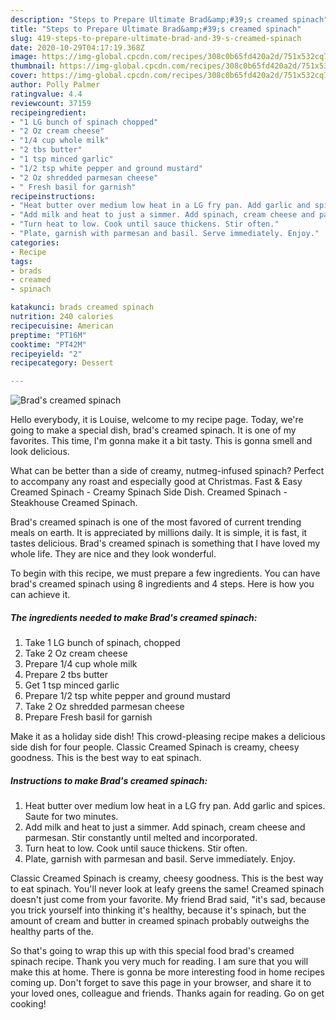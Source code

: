 ```yaml
---
description: "Steps to Prepare Ultimate Brad&amp;#39;s creamed spinach"
title: "Steps to Prepare Ultimate Brad&amp;#39;s creamed spinach"
slug: 419-steps-to-prepare-ultimate-brad-and-39-s-creamed-spinach
date: 2020-10-29T04:17:19.368Z
image: https://img-global.cpcdn.com/recipes/308c0b65fd420a2d/751x532cq70/brads-creamed-spinach-recipe-main-photo.jpg
thumbnail: https://img-global.cpcdn.com/recipes/308c0b65fd420a2d/751x532cq70/brads-creamed-spinach-recipe-main-photo.jpg
cover: https://img-global.cpcdn.com/recipes/308c0b65fd420a2d/751x532cq70/brads-creamed-spinach-recipe-main-photo.jpg
author: Polly Palmer
ratingvalue: 4.4
reviewcount: 37159
recipeingredient:
- "1 LG bunch of spinach chopped"
- "2 Oz cream cheese"
- "1/4 cup whole milk"
- "2 tbs butter"
- "1 tsp minced garlic"
- "1/2 tsp white pepper and ground mustard"
- "2 Oz shredded parmesan cheese"
- " Fresh basil for garnish"
recipeinstructions:
- "Heat butter over medium low heat in a LG fry pan. Add garlic and spices. Saute for two minutes."
- "Add milk and heat to just a simmer. Add spinach, cream cheese and parmesan. Stir constantly until melted and incorporated."
- "Turn heat to low. Cook until sauce thickens. Stir often."
- "Plate, garnish with parmesan and basil. Serve immediately. Enjoy."
categories:
- Recipe
tags:
- brads
- creamed
- spinach

katakunci: brads creamed spinach 
nutrition: 240 calories
recipecuisine: American
preptime: "PT16M"
cooktime: "PT42M"
recipeyield: "2"
recipecategory: Dessert

---
```



![Brad&#39;s creamed spinach](https://img-global.cpcdn.com/recipes/308c0b65fd420a2d/751x532cq70/brads-creamed-spinach-recipe-main-photo.jpg)

Hello everybody, it is Louise, welcome to my recipe page. Today, we're going to make a special dish, brad&#39;s creamed spinach. It is one of my favorites. This time, I'm gonna make it a bit tasty. This is gonna smell and look delicious.

What can be better than a side of creamy, nutmeg-infused spinach? Perfect to accompany any roast and especially good at Christmas. Fast &amp; Easy Creamed Spinach - Creamy Spinach Side Dish. Creamed Spinach - Steakhouse Creamed Spinach.

Brad&#39;s creamed spinach is one of the most favored of current trending meals on earth. It is appreciated by millions daily. It is simple, it is fast, it tastes delicious. Brad&#39;s creamed spinach is something that I have loved my whole life. They are nice and they look wonderful.


To begin with this recipe, we must prepare a few ingredients. You can have brad&#39;s creamed spinach using 8 ingredients and 4 steps. Here is how you can achieve it.

<!--inarticleads1-->

##### The ingredients needed to make Brad&#39;s creamed spinach:

1. Take 1 LG bunch of spinach, chopped
1. Take 2 Oz cream cheese
1. Prepare 1/4 cup whole milk
1. Prepare 2 tbs butter
1. Get 1 tsp minced garlic
1. Prepare 1/2 tsp white pepper and ground mustard
1. Take 2 Oz shredded parmesan cheese
1. Prepare  Fresh basil for garnish


Make it as a holiday side dish! This crowd-pleasing recipe makes a delicious side dish for four people. Classic Creamed Spinach is creamy, cheesy goodness. This is the best way to eat spinach. 

<!--inarticleads2-->

##### Instructions to make Brad&#39;s creamed spinach:

1. Heat butter over medium low heat in a LG fry pan. Add garlic and spices. Saute for two minutes.
1. Add milk and heat to just a simmer. Add spinach, cream cheese and parmesan. Stir constantly until melted and incorporated.
1. Turn heat to low. Cook until sauce thickens. Stir often.
1. Plate, garnish with parmesan and basil. Serve immediately. Enjoy.


Classic Creamed Spinach is creamy, cheesy goodness. This is the best way to eat spinach. You&#39;ll never look at leafy greens the same! Creamed spinach doesn&#39;t just come from your favorite. My friend Brad said, &#34;it&#39;s sad, because you trick yourself into thinking it&#39;s healthy, because it&#39;s spinach, but the amount of cream and butter in creamed spinach probably outweighs the healthy parts of the. 

So that's going to wrap this up with this special food brad&#39;s creamed spinach recipe. Thank you very much for reading. I am sure that you will make this at home. There is gonna be more interesting food in home recipes coming up. Don't forget to save this page in your browser, and share it to your loved ones, colleague and friends. Thanks again for reading. Go on get cooking!
